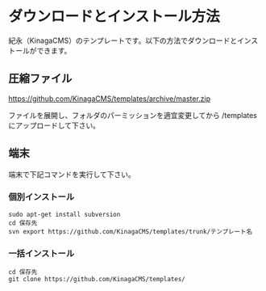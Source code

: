 
# ダウンロードとインストール方法

紀永（KinagaCMS）のテンプレートです。以下の方法でダウンロードとインストールができます。

## 圧縮ファイル

https://github.com/KinagaCMS/templates/archive/master.zip

ファイルを展開し、フォルダのパーミッションを適宜変更してから /templates にアップロードして下さい。

## 端末

端末で下記コマンドを実行して下さい。

### 個別インストール
    sudo apt-get install subversion
    cd 保存先
    svn export https://github.com/KinagaCMS/templates/trunk/テンプレート名

### 一括インストール    
    cd 保存先
    git clone https://github.com/KinagaCMS/templates/

